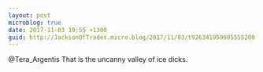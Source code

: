 ```yaml
---
layout: post
microblog: true
date: 2017-11-03 19:55 +1300
guid: http://JacksonOfTrades.micro.blog/2017/11/03/t926341959605555200.html
---
```

@Tera_Argentis That is the uncanny valley of ice dicks.
